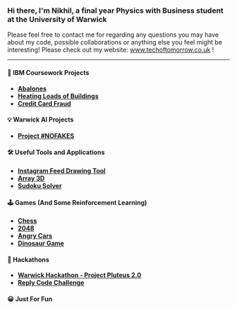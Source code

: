 ### Hi there, I'm Nikhil, a final year Physics with Business student at the University of Warwick
Please feel free to contact me for regarding any questions you may have about my code, possible collaborations or anything else you feel might be interesting!
Please check out my website: www.techoftomorrow.co.uk !

---
#### 📜 IBM Coursework Projects
- **[Abalones](../../../IBM-EDA-for-ML)**
- **[Heating Loads of Buildings](../../../IBM-Supervised-Learning-Regression)**
- **[Credit Card Fraud](../../../Credit-Card-Fraud-Classification)**

#### 💡 Warwick AI Projects
- **[Project #NOFAKES](../../../-nofakes-project)**

#### 🛠️ Useful Tools and Applications
- **[Instagram Feed Drawing Tool](../../../Instagram-Feed-Drawing-Tool)**
- **[Array 3D](../../../Array3D)**
- **[Sudoku Solver](../../../Sudoku-Solver)**

#### 🕹️ Games (And Some Reinforcement Learning)
- **[Chess](../../../Chess)**
- **[2048](../../../2048)**
- **[Angry Cars](../../../Angry-Cars-v2)**
- **[Dinosaur Game](../../../Dino-RL)**

#### 🏁 Hackathons
- **[Warwick Hackathon - Project Pluteus 2.0](../../../../jjethwa13/WarwickHackathon)**
- **[Reply Code Challenge](../../../ReplyCodeChallenge)**

#### 😀 Just For Fun
<!--
**Nikhil-Khetani/Nikhil-Khetani** is a ✨ _special_ ✨ repository because its `README.md` (this file) appears on your GitHub profile.

Here are some ideas to get you started:

- 🔭 I’m currently working on ...
- 🌱 I’m currently learning ...
- 👯 I’m looking to collaborate on ...
- 🤔 I’m looking for help with ...
- 💬 Ask me about ...
- 📫 How to reach me: ...
- ⚡ Fun fact: ...
-->

